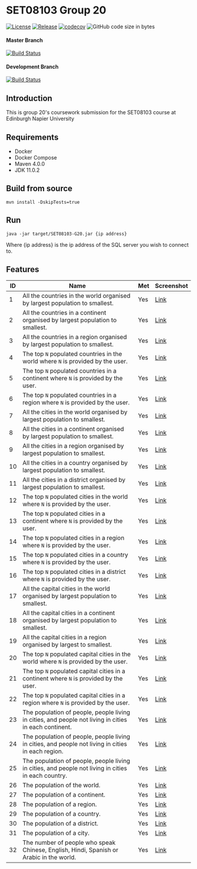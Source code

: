 # SET08103 Group 20

[![License](https://img.shields.io/badge/License-Apache%202.0-blue.svg)](https://opensource.org/licenses/Apache-2.0)
[![Release](https://img.shields.io/github/release/glugg23/SET08103-G20.svg)](#)
[![codecov](https://codecov.io/gh/glugg23/SET08103-G20/branch/master/graph/badge.svg)](https://codecov.io/gh/glugg23/SET08103-G20)
![GitHub code size in bytes](https://img.shields.io/github/languages/code-size/glugg23/SET08103-G20.svg)

#### Master Branch
[![Build Status](https://travis-ci.org/glugg23/SET08103-G20.svg?branch=master)](https://travis-ci.org/glugg23/SET08103-G20)

#### Development Branch
[![Build Status](https://travis-ci.org/glugg23/SET08103-G20.svg?branch=develop)](https://travis-ci.org/glugg23/SET08103-G20)

## Introduction
This is group 20's coursework submission for the SET08103 course at Edinburgh Napier University

## Requirements
- Docker
- Docker Compose
- Maven 4.0.0
- JDK 11.0.2

## Build from source
```
mvn install -DskipTests=true
```

## Run
```
java -jar target/SET08103-G20.jar {ip address}
```

Where {ip address} is the ip address of the SQL server you wish to connect to.

## Features

| ID  | Name | Met | Screenshot |
|-----|------|-----|------------|
| 1   | All the countries in the world organised by largest population to smallest. | Yes | [Link](img/1.png) |
| 2   | All the countries in a continent organised by largest population to smallest. | Yes | [Link]() |
| 3   | All the countries in a region organised by largest population to smallest. | Yes | [Link]() |
| 4   | The top `N` populated countries in the world where `N` is provided by the user. | Yes | [Link]() |
| 5   | The top `N` populated countries in a continent where `N` is provided by the user. | Yes | [Link]() |
| 6   | The top `N` populated countries in a region where `N` is provided by the user. | Yes | [Link]() |
| 7   | All the cities in the world organised by largest population to smallest. | Yes | [Link]() |
| 8   | All the cities in a continent organised by largest population to smallest. | Yes | [Link]() |
| 9   | All the cities in a region organised by largest population to smallest. | Yes | [Link]() |
| 10  | All the cities in a country organised by largest population to smallest. | Yes | [Link]() |
| 11  | All the cities in a district organised by largest population to smallest. | Yes | [Link]() |
| 12  | The top `N` populated cities in the world where `N` is provided by the user. | Yes | [Link]() |
| 13  | The top `N` populated cities in a continent where `N` is provided by the user. | Yes | [Link]() |
| 14  | The top `N` populated cities in a region where `N` is provided by the user. | Yes | [Link]() |
| 15  | The top `N` populated cities in a country where `N` is provided by the user. | Yes | [Link]() |
| 16  | The top `N` populated cities in a district where `N` is provided by the user. | Yes | [Link]() |
| 17  | All the capital cities in the world organised by largest population to smallest. | Yes | [Link]() |
| 18  | All the capital cities in a continent organised by largest population to smallest. | Yes | [Link]() |
| 19  | All the capital cities in a region organised by largest to smallest. | Yes | [Link]() |
| 20  | The top `N` populated capital cities in the world  where `N` is provided by the user. | Yes | [Link]() |
| 21  | The top `N` populated capital cities in a continent where `N` is provided by the user. | Yes | [Link]() |
| 22  | The top `N` populated capital cities in a region where `N` is provided by the user. | Yes | [Link]() |
| 23  | The population of people, people living in cities, and people not living in cities in each continent. | Yes | [Link]() |
| 24  | The population of people, people living in cities, and people not living in cities in each region. | Yes | [Link]() |
| 25  | The population of people, people living in cities, and people not living in cities in each country. | Yes | [Link]() |
| 26  | The population of the world. | Yes | [Link]() |
| 27  | The population of a continent. | Yes | [Link]() |
| 28  | The population of a region. | Yes | [Link]() |
| 29  | The population of a country. | Yes | [Link]() |
| 30  | The population of a district. | Yes | [Link]() |
| 31  | The population of a city. | Yes | [Link]() |
| 32  | The number of people who speak Chinese, English, Hindi, Spanish or Arabic in the world. | Yes | [Link]() |